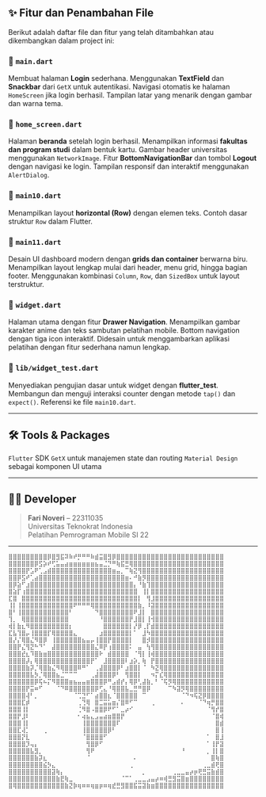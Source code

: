 ## ✨ Fitur dan Penambahan File

Berikut adalah daftar file dan fitur yang telah ditambahkan atau dikembangkan dalam project ini:

### 📄 `main.dart`
Membuat halaman **Login** sederhana.
Menggunakan **TextField** dan **Snackbar** dari `GetX` untuk autentikasi.
Navigasi otomatis ke halaman `HomeScreen` jika login berhasil.
Tampilan latar yang menarik dengan gambar dan warna tema.

### 📄 `home_screen.dart`
Halaman **beranda** setelah login berhasil.
Menampilkan informasi **fakultas dan program studi** dalam bentuk kartu.
Gambar header universitas menggunakan `NetworkImage`.
Fitur **BottomNavigationBar** dan tombol **Logout** dengan navigasi ke login.
Tampilan responsif dan interaktif menggunakan `AlertDialog`.

### 📄 `main10.dart`
Menampilkan layout **horizontal (Row)** dengan elemen teks.
Contoh dasar struktur `Row` dalam Flutter.

### 📄 `main11.dart`
Desain UI dashboard modern dengan **grids dan container** berwarna biru.
Menampilkan layout lengkap mulai dari header, menu grid, hingga bagian footer.
Menggunakan kombinasi `Column`, `Row`, dan `SizedBox` untuk layout terstruktur.

### 📄 `widget.dart`
Halaman utama dengan fitur **Drawer Navigation**.
Menampilkan gambar karakter anime dan teks sambutan pelatihan mobile.
Bottom navigation dengan tiga icon interaktif.
Didesain untuk menggambarkan aplikasi pelatihan dengan fitur sederhana namun lengkap.

### 📄 `lib/widget_test.dart`
Menyediakan pengujian dasar untuk widget dengan **flutter_test**.
Membangun dan menguji interaksi counter dengan metode `tap()` dan `expect()`.
Referensi ke file `main10.dart`.

---

## 🛠️ Tools & Packages
`Flutter` SDK
`GetX` untuk manajemen state dan routing
`Material Design` sebagai komponen UI utama

---

## 👨‍💻 Developer
> **Fari Noveri** – 22311035  
> Universitas Teknokrat Indonesia  
> Pelatihan Pemrograman Mobile SI 22  

---

```
⣿⣿⣿⣿⣿⣿⣿⣿⣿⡿⣿⣻⣯⠽⠷⠞⡛⠛⠛⠷⣾⣭⣿⣻⡿⣿⣿⣿⣿⣿⣿⣿⣿⣿⣿⣿⣿⣿⣿⣿⣿⣿⣿⣿⣿⣿⣿⣿⣿⣿
⣿⣿⣿⣿⣿⣿⡿⣫⡵⠞⢋⣥⣤⣴⣶⣶⣶⣶⣶⣶⣦⣤⣈⡙⠛⢷⣯⣛⢿⣿⣿⣿⣿⣿⣿⣿⣿⣿⣿⣿⣿⣿⣿⣿⣿⣿⣿⣿⣿⣿
⣿⣿⣿⣿⡟⣡⠟⢁⣠⣾⣿⣿⣿⣿⣿⣿⣿⣿⣿⣿⣿⣿⣿⣿⣶⣤⡀⠉⢷⣝⢻⣿⣿⣿⣿⣿⣿⣿⣿⣿⣿⣿⣿⣿⣿⣿⣿⣿⣿⣿
⣿⣿⡿⣫⠞⢁⣴⣿⣿⣿⣿⣿⣿⣿⣿⣿⣿⣿⣿⣿⣿⣿⣿⣿⣿⣿⣿⣶⠄⠚⣷⡻⣿⣿⣿⣿⣿⣿⣿⣿⣿⣿⣿⣿⣿⣿⣿⣿⣿⣿
⣿⡿⣵⠋⣰⣿⣿⣿⣿⣿⣿⣿⣿⣿⣿⣿⣿⣿⣿⣿⣿⣿⣿⣿⣿⣿⣿⣿⣿⡄⠘⣷⢹⣿⣿⣿⣿⣿⣿⣿⣿⣿⣿⣿⣿⣿⣿⣿⣿⣿
⣿⣵⡏⢰⣿⣿⣿⣿⣿⣿⣿⣿⣿⣿⣿⣿⣿⣿⣿⣿⣿⣿⣿⣿⣿⣿⣿⣿⣿⣿⠀⢸⡇⣿⣿⣿⣿⣿⣿⣿⣿⣿⣿⣿⣿⣿⣿⣿⣿⣿
⣏⣿⠀⣿⣿⣿⣿⣿⣿⣿⣿⣿⣿⣿⣿⣿⣿⣿⣿⣿⣿⣿⣿⣿⣿⣿⣿⣿⣿⣿⡇⠀⢻⣸⣿⣿⣿⣿⣿⣿⣿⣿⣿⣿⣿⣿⣿⣿⣿⣿
⢸⡇⢸⣿⣿⣿⣿⣿⣿⣿⣿⣿⣿⣿⣿⠟⠛⠛⠛⢿⣿⣿⣿⣿⣿⣿⣿⣿⣿⣿⣷⡀⠸⣽⣿⣿⣿⣿⣿⣿⣿⣿⣿⣿⣿⣿⣿⣿⣿⣿
⣿⠃⢸⣿⣿⣿⣿⣿⣿⣿⣿⣿⣿⣿⠃⠀⠀⠀⠀⠀⠙⣿⣿⣿⣿⣿⣿⣿⣿⠟⣸⡇⠀⣿⣿⣿⣿⣿⣿⣿⣿⣿⣿⣿⣿⣿⣿⣿⣿⣿
⢹⡀⠀⢿⣿⣿⣿⣿⣿⣿⣿⣿⣿⣿⠀⠀⠀⠀⠀⠀⠀⠘⣿⣿⣿⣿⣿⣿⡟⣸⣿⡇⢸⢺⣿⣿⣿⣿⣿⣿⣿⣿⣿⣿⣿⣿⣿⣿⣿⣿
⢾⡇⣷⣆⠻⣿⣿⣿⣿⣿⣿⣿⣿⣿⡆⠀⠀⠀⠀⠀⠀⠀⣿⣿⣿⣿⣿⣿⡇⡜⡿⢀⡏⣾⣿⣿⣿⣿⣿⣿⣿⣿⣿⣿⣿⣿⣿⣿⣿⣿
⣏⣧⢹⣿⡤⢸⣿⣿⣿⡏⢿⣿⣿⣿⣿⣄⠀⠀⠀⠀⠀⣰⣿⣿⣿⣿⣿⣿⡇⠁⠀⣸⠳⣿⣿⣿⣿⣿⣿⣿⣿⣿⣿⣿⣿⣿⣿⣿⣿⣿
⣿⡜⡌⢿⣿⣌⠻⣿⡿⠀⢸⣿⣿⣿⣿⣿⣿⣦⣤⡤⢸⣿⣿⡟⣿⣿⣿⣿⡇⠀⠀⣿⡺⣿⣿⣿⣿⣿⣿⣿⣿⣿⣿⣿⣿⣿⣿⣿⣿⣿
⣿⣿⡟⣌⢻⣝⠓⠙⠁⠀⣼⣿⣿⣿⣿⣿⣿⣿⣿⣿⣌⠿⡟⢰⣿⣿⣿⣿⠅⠀⣤⠀⢳⢻⣿⣿⣿⣿⣿⣿⣿⣿⣿⣿⣿⣿⣿⣿⣿⣿
⣿⣿⣿⣞⣆⠹⣿⣷⣶⣿⣿⣿⣿⣿⣿⣿⣿⣿⣿⣿⣿⠗⠀⣾⣿⣿⣿⣿⠀⠈⢻⡇⢸⢾⣿⣿⣿⣿⣿⣿⣿⣿⣿⣿⣿⣿⣿⣿⣿⣿
⣿⣿⣿⣿⡼⡄⢿⣿⣿⣿⣿⣿⣿⣿⣿⣿⣿⣿⣿⡟⠁⠀⣸⣿⣿⣿⣿⠇⣰⡵⡀⢷⠀⡟⣿⣿⣿⣿⣿⣿⣿⣿⣿⣿⣿⣿⣿⣿⣿⣿
⣿⣿⣿⣿⣷⡽⡈⢿⣿⣷⣌⠻⢿⣿⣿⣿⠿⠛⠁⠀⢀⣼⣿⣿⣿⡿⠃⣰⣿⣿⡇⠈⠀⠳⣝⢿⣿⣿⣿⣿⣿⣿⣿⣿⣿⣿⣿⣿⣿⣿
⣿⣿⣿⣿⣿⣧⡳⡈⢿⣿⣿⣦⣈⠉⠉⠉⠀⠀⠀⢀⣼⣿⣿⣿⡿⠃⠀⢻⣿⣿⡇⠀⠀⠲⡍⣎⢿⣿⣿⣿⣿⣿⣿⣿⣿⣿⣿⣿⣿⣿
⣿⣿⣿⣿⣿⣿⡿⢯⠦⡍⠻⣿⣿⣿⣶⣦⣤⣤⣶⣿⣿⣿⡿⠛⣠⣾⡞⡄⢿⡿⢃⣼⣷⡀⠃⠈⢯⡻⢿⣿⣿⣿⣿⣿⣿⣿⣿⣿⣿⣿
⣿⣿⣿⣿⡟⣭⠶⠋⠀⠀⠀⠈⠙⠿⣿⣿⣿⣿⣿⣿⡿⢋⣄⠘⢿⣿⣿⣧⣀⣛⠛⣿⡿⠀⠀⠀⠀⠉⠳⣽⡻⢿⣿⣿⣿⣿⣿⣿⣿⣿
⣿⣿⣿⣿⢼⠃⡀⠀⠀⠀⠀⠀⠀⠀⠀⠈⢉⣙⠋⠁⣴⣿⣿⣆⠈⣿⣿⣿⣿⣿⠀⠉⠀⠀⠀⠀⠀⠀⠀⠀⠈⠙⠲⢯⣝⡿⣿⣿⣿⣿
⣿⣿⣿⣏⡾⠀⠀⠀⠀⠀⠀⠀⠀⠀⠀⠀⢀⢙⢿⠀⣿⣉⣭⣥⣶⡌⣿⠿⠋⠉⠀⠀⠀⢀⠀⠀⠀⠀⠀⠀⠄⠀⠀⠀⠈⠙⢶⡛⣿⣿
⣿⣿⣿⢸⡇⠀⠀⠀⠀⠀⠀⠀⠀⠀⠀⠀⢈⠻⣿⠠⣿⣿⡿⠟⠋⠁⣀⡴⠊⠀⠀⠀⠀⠀⠀⠀⠀⠀⠀⠀⠀⠀⠀⠀⠀⠀⠈⢻⡞⣿
⣿⣿⡟⣸⠇⠀⠀⠀⠀⠀⠀⠀⠀⠀⠀⠀⠂⢴⣦⣄⣠⣤⣴⣶⣿⣿⡟⠀⠀⠀⠀⠀⠀⠀⠀⠀⠀⠀⠀⠀⠀⠀⠀⠀⠀⠀⠀⠈⣿⢾
⣿⣿⣿⢸⡇⠀⠀⠀⠀⠀⠀⠀⠀⠀⠀⠀⠀⢸⣿⣿⣿⣿⣿⣿⣿⠏⠀⠀⠀⠀⠀⠀⠀⠀⠀⠀⠀⠀⠀⠀⠀⠀⠀⠀⠀⠀⠀⠀⣿⣾
⣿⣿⣏⢼⡁⠀⠀⠀⢀⠀⠀⠀⠀⠀⠀⠀⠀⢸⣿⣿⣿⣿⣿⡿⠃⠀⠀⠀⠀⠀⠀⠀⠀⠀⠀⠀⠀⠀⠀⠀⠀⠀⠀⠀⠀⠀⠀⠀⣿⢸
⣿⣿⣿⡝⣇⠀⠀⠀⠀⠀⠀⠀⠀⠀⠀⠀⠀⠈⣿⣿⣿⣿⠋⠀⠀⠀⠀⠀⠀⠀⠀⠀⠀⠀⠀⠀⠀⠀⠀⠀⠀⠀⠀⠀⠀⠀⠁⠀⣿⣸
⣿⣿⣿⣿⡹⢤⡄⠀⠀⠀⠀⠀⠀⠀⠀⠀⠀⠀⢻⣿⡿⠋⠀⠀⠀⠀⠀⠀⠀⠀⠀⠀⠀⠀⠀⠀⠀⠀⠀⠀⠀⠀⠀⠀⠀⠀⠁⢸⡟⣽
⣿⣿⣿⣿⣿⣧⣻⡀⠀⠀⠀⠀⠀⠀⠀⠀⠀⠀⢻⠟⠀⠀⠀⠀⠀⠀⠀⠀⠀⠀⠀⠀⠀⠀⠀⠀⠀⠀⠀⠀⠘⠀⠀⠀⠀⠀⡀⢸⡇⣿
⣿⣿⣿⣿⣿⣿⣷⡽⣆⠀⠀⠀⠀⠀⠀⠀⠀⠀⠈⠀⠀⠀⠀⠀⠀⠀⠀⠀⠀⠄⠀⠀⠀⠀⠀⠀⠀⠀⠀⠀⠀⠀⠀⠀⠀⠀⠀⣿⢷⣿
⣿⣿⣿⣿⣿⣿⣿⣿⣮⡳⣄⠀⠀⠀⠀⠀⠀⠀⠀⠀⠀⠀⠀⠀⠀⠀⠀⠀⢀⠀⠀⠀⠀⠀⠀⠀⠀⠀⠀⠀⠀⠀⠀⠀⠀⢀⣀⣾⢟⣿
⣿⣿⣿⣿⣿⣿⣿⣿⣿⣿⣽⢷⡄⠀⠀⠀⠀⠀⠀⠀⠀⠀⠀⠀⠀⠀⠀⠀⠀⠀⠀⡀⠀⠀⠀⠀⠀⠀⢀⣀⣀⣤⡴⡶⢟⣛⣭⣷⣾⣿
⣿⣿⣿⣿⣿⣿⣿⣿⣿⣿⣿⣷⣟⢷⣀⠀⠀⠀⠀⠀⠀⠀⠀⠀⠀⠀⠈⠉⠁⢀⣀⣀⣠⣤⡴⠶⢾⣛⣻⣭⣿⣶⣿⣿⣿⣿⣿⣿⣿⣿
⣿⢿⣿⣿⣿⣿⣿⣿⣿⣿⣿⣿⣿⣷⣝⡷⢶⠶⠶⢶⣶⡶⠶⢶⣞⣛⣻⣿⣿⣯⣭⣽⣷⣶⣿⣿⣿⣿⣿⣿⣿⣿⣿⣿⣿⣿⣿⣿⣿⣿
```
